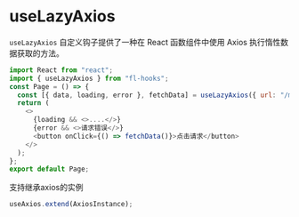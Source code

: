 # useLazyAxios

`useLazyAxios` 自定义钩子提供了一种在 React 函数组件中使用 Axios 执行惰性数据获取的方法。

```javascript
import React from "react";
import { useLazyAxios } from "fl-hooks";
const Page = () => {
  const [{ data, loading, error }, fetchData] = useLazyAxios({ url: "/myapi" });
  return (
    <>
      {loading && <>....</>}
      {error && <>请求错误</>}
      <button onClick={() => fetchData()}>点击请求</button>
    </>
  );
};
export default Page;
```

支持继承axios的实例

```javascript
useAxios.extend(AxiosInstance);
```
